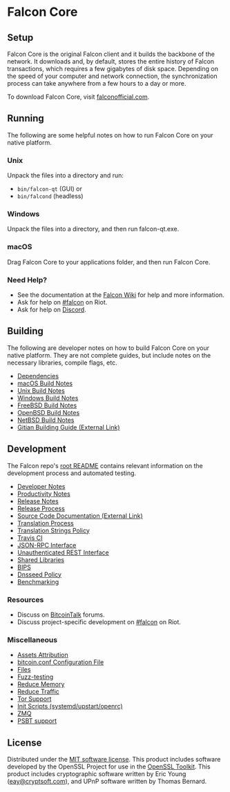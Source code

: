 Falcon Core
=============

Setup
---------------------
Falcon Core is the original Falcon client and it builds the backbone of the network. It downloads and, by default, stores the entire history of Falcon transactions, which requires a few gigabytes of disk space. Depending on the speed of your computer and network connection, the synchronization process can take anywhere from a few hours to a day or more.

To download Falcon Core, visit [falconofficial.com](https://falconofficial.com/downloads/).

Running
---------------------
The following are some helpful notes on how to run Falcon Core on your native platform.

### Unix

Unpack the files into a directory and run:

- `bin/falcon-qt` (GUI) or
- `bin/falcond` (headless)

### Windows

Unpack the files into a directory, and then run falcon-qt.exe.

### macOS

Drag Falcon Core to your applications folder, and then run Falcon Core.

### Need Help?

* See the documentation at the [Falcon Wiki](https://falcon.wiki/start)
for help and more information.
* Ask for help on [#falcon](https://riot.im/app/#/room/#falcon:matrix.org) on Riot.
* Ask for help on [Discord](https://discord.me/falcon).

Building
---------------------
The following are developer notes on how to build Falcon Core on your native platform. They are not complete guides, but include notes on the necessary libraries, compile flags, etc.

- [Dependencies](dependencies.md)
- [macOS Build Notes](build-osx.md)
- [Unix Build Notes](build-unix.md)
- [Windows Build Notes](build-windows.md)
- [FreeBSD Build Notes](build-freebsd.md)
- [OpenBSD Build Notes](build-openbsd.md)
- [NetBSD Build Notes](build-netbsd.md)
- [Gitian Building Guide (External Link)](https://github.com/bitcoin-core/docs/blob/master/gitian-building.md)

Development
---------------------
The Falcon repo's [root README](/README.md) contains relevant information on the development process and automated testing.

- [Developer Notes](developer-notes.md)
- [Productivity Notes](productivity.md)
- [Release Notes](release-notes.md)
- [Release Process](release-process.md)
- [Source Code Documentation (External Link)](https://dev.visucore.com/bitcoin/doxygen/)
- [Translation Process](translation_process.md)
- [Translation Strings Policy](translation_strings_policy.md)
- [Travis CI](travis-ci.md)
- [JSON-RPC Interface](JSON-RPC-interface.md)
- [Unauthenticated REST Interface](REST-interface.md)
- [Shared Libraries](shared-libraries.md)
- [BIPS](bips.md)
- [Dnsseed Policy](dnsseed-policy.md)
- [Benchmarking](benchmarking.md)

### Resources
* Discuss on [BitcoinTalk](https://bitcointalk.org/index.php?topic=1835782.0) forums.
* Discuss project-specific development on [#falcon](https://riot.im/app/#/room/#falcon-dev:matrix.org) on Riot.

### Miscellaneous
- [Assets Attribution](assets-attribution.md)
- [bitcoin.conf Configuration File](bitcoin-conf.md)
- [Files](files.md)
- [Fuzz-testing](fuzzing.md)
- [Reduce Memory](reduce-memory.md)
- [Reduce Traffic](reduce-traffic.md)
- [Tor Support](tor.md)
- [Init Scripts (systemd/upstart/openrc)](init.md)
- [ZMQ](zmq.md)
- [PSBT support](psbt.md)

License
---------------------
Distributed under the [MIT software license](/COPYING).
This product includes software developed by the OpenSSL Project for use in the [OpenSSL Toolkit](https://www.openssl.org/). This product includes
cryptographic software written by Eric Young ([eay@cryptsoft.com](mailto:eay@cryptsoft.com)), and UPnP software written by Thomas Bernard.
